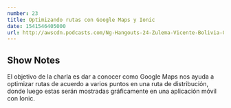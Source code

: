```yaml
---
number: 23
title: Optimizando rutas con Google Maps y Ionic
date: 1541546405000
url: http://awscdn.podcasts.com/Ng-Hangouts-24-Zulema-Vicente-Bolivia-Optimizando-rutas-con-Google-Maps-y-Ionic-b4aa.mp3
---
```


## Show Notes

El objetivo de la charla es dar a conocer como Google Maps nos ayuda a optimizar rutas de acuerdo a varios puntos en una ruta de distribución, donde luego estas serán mostradas gráficamente en una aplicación móvil con Ionic.